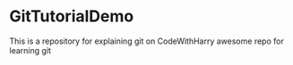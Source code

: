 # GitTutorialDemo
This is a repository for explaining git on CodeWithHarry
awesome repo for learning git
